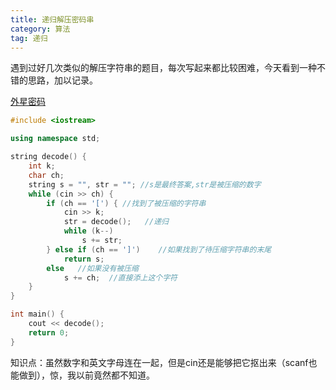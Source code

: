 ```yaml
---
title: 递归解压密码串
category: 算法 
tag: 递归
---
```


遇到过好几次类似的解压字符串的题目，每次写起来都比较困难，今天看到一种不错的思路，加以记录。

<!--more-->

[外星密码](https://www.luogu.com.cn/problem/P1928)

```cpp
#include <iostream>

using namespace std;

string decode() {
    int k;
    char ch;
    string s = "", str = ""; //s是最终答案,str是被压缩的数字
    while (cin >> ch) {
        if (ch == '[') { //找到了被压缩的字符串
            cin >> k;
            str = decode();   //递归
            while (k--)
                s += str;
        } else if (ch == ']')    //如果找到了待压缩字符串的末尾
            return s;
        else   //如果没有被压缩
            s += ch;  //直接添上这个字符
    }
}

int main() {
    cout << decode();
    return 0;
}
```

知识点：虽然数字和英文字母连在一起，但是cin还是能够把它抠出来（scanf也能做到），惊，我以前竟然都不知道。